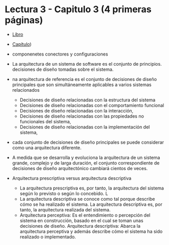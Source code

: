 # Lectura 3 - Capitulo 3 (4 primeras páginas)

- [Libro](https://github.com/gtzambranop/UN_2021_1/tree/develop/AS/readings/software_architecture_foundations_theory_practice.pdf)
- [Capítulo](https://github.com/gtzambranop/UN_2021_1/tree/develop/AS/readings/02.pdf))

- componenetes conectores y configuraciones
- La arquitectura de un sistema de software es el conjunto de principios. decisiones de diseño tomadas sobre el sistema.
- na arquitectura de referencia es el conjunto de decisiones de diseño principales que son simultáneamente aplicables a varios sistemas relacionados
  - Decisiones de diseño relacionadas con la estructura del sistema
  - Decisiones de diseño relacionadas con el comportamiento funcional
  - Decisiones de diseño relacionadas con la interacción,
  - Decisiones de diseño relacionadas con las propiedades no funcionales del sistema,
  - Decisiones de diseño relacionadas con la implementación del sistema,
- cada conjunto de decisiones de diseño principales se puede considerar como una arquitectura diferente.
- A medida que se desarrolla y evoluciona la arquitectura de un sistema grande, complejo y de larga duración, el conjunto correspondiente de decisiones de diseño arquitectónico cambiará cientos de veces.
- Arquitectura prescriptiva versus arquitectura descriptiva
  - La arquitectura prescriptiva es, por tanto, la arquitectura del sistema según lo previsto o según lo concebido. L
  - La arquitectura descriptiva se conoce como tal porque describe cómo se ha realizado el sistema. La arquitectura descriptiva es, por tanto, la arquitectura realizada del sistema.
  - Arquitectura perceptiva: Es el entendimiento o percepción del sistema en construcción, basado en el cual se toman unas decisiones de diseño. Arquitectura descriptiva: Abarca la arquitectura perceptiva y además describe cómo el sistema ha sido realizado o implementado.